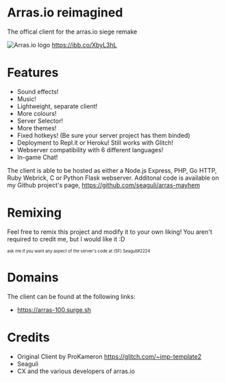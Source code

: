 # Arras.io reimagined

The offical client for the arras.io siege remake

![Arras.io logo](bordeaux.surge.sh/Bordeaux.png)
https://ibb.co/XbyL3hL

# Features

- Sound effects!
- Music!
- Lightweight, separate client!
- More colours!
- Server Selector!
- More themes!
- Fixed hotkeys! (Be sure your server project has them binded)
- Deployment to Repl.it or Heroku! Still works with Glitch!
- Webserver compatibility with 6 different languages!
- In-game Chat!

The client is able to be hosted as either a Node.js Express, PHP, Go HTTP, Ruby Webrick, C or Python Flask webserver.
Additonal code is available on my Github project's page, <https://github.com/seaguli/arras-mayhem>

# Remixing

Feel free to remix this project and modify it to your own liking! You aren't required to credit me, but I would like it :D

<sub><sup>
ask me if you want any aspect of the server's code at (SF) Seagull#2224
</sub></sup>

# Domains

The client can be found at the following links:

- <https://arras-100.surge.sh>

# Credits

- Original Client by ProKameron
  <https://glitch.com/~imp-template2>
- Seaguli
- CX and the various developers of arras.io
